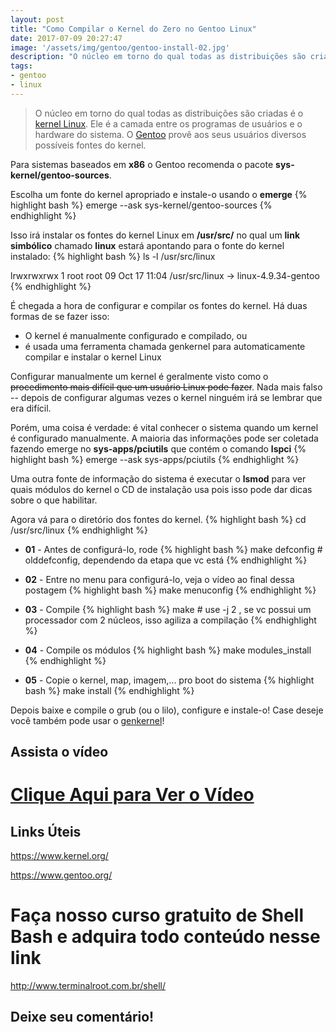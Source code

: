 ```yaml
---
layout: post
title: "Como Compilar o Kernel do Zero no Gentoo Linux"
date: 2017-07-09 20:27:47
image: '/assets/img/gentoo/gentoo-install-02.jpg'
description: "O núcleo em torno do qual todas as distribuições são criadas é o kernel Linux. Ele é a camada entre os programas de usuários e o hardware do sistema. O Gentoo provê aos seus usuários diversos possíveis fontes do kernel."
tags:
- gentoo
- linux
---
```


> O núcleo em torno do qual todas as distribuições são criadas é o [kernel Linux](https://www.kernel.org/). Ele é a camada entre os programas de usuários e o hardware do sistema. O [Gentoo](https://www.gentoo.org/) provê aos seus usuários diversos possíveis fontes do kernel.

Para sistemas baseados em __x86__ o Gentoo recomenda o pacote __sys-kernel/gentoo-sources__.

Escolha um fonte do kernel apropriado e instale-o usando o __emerge__
{% highlight bash %}
emerge --ask sys-kernel/gentoo-sources
{% endhighlight %}

Isso irá instalar os fontes do kernel Linux em __/usr/src/__ no qual um __link simbólico__ chamado __linux__ estará apontando para o fonte do kernel instalado:
{% highlight bash %}
ls -l /usr/src/linux

lrwxrwxrwx    1 root   root    09 Oct 17 11:04 /usr/src/linux -> linux-4.9.34-gentoo
{% endhighlight %}

É chegada a hora de configurar e compilar os fontes do kernel. Há duas formas de se fazer isso:

+ O kernel é manualmente configurado e compilado, ou
+ é usada uma ferramenta chamada genkernel para automaticamente compilar e instalar o kernel Linux

Configurar manualmente um kernel é geralmente visto como o ~~procedimento mais difícil que um usuário Linux pode fazer~~. Nada mais falso -- depois de configurar algumas vezes o kernel ninguém irá se lembrar que era difícil.

Porém, uma coisa é verdade: é vital conhecer o sistema quando um kernel é configurado manualmente. A maioria das informações pode ser coletada fazendo emerge no __sys-apps/pciutils__ que contém o comando __lspci__
{% highlight bash %}
emerge --ask sys-apps/pciutils
{% endhighlight %}

Uma outra fonte de informação do sistema é executar o __lsmod__ para ver quais módulos do kernel o CD de instalação usa pois isso pode dar dicas sobre o que habilitar.

Agora vá para o diretório dos fontes do kernel.
{% highlight bash %}
cd /usr/src/linux
{% endhighlight %}

+ __01__ - Antes de configurá-lo, rode
{% highlight bash %}
make defconfig # olddefconfig, dependendo da etapa que vc está
{% endhighlight %}

+ __02__ - Entre no menu para configurá-lo, veja o vídeo ao final dessa postagem
{% highlight bash %}
make menuconfig
{% endhighlight %}

+ __03__ - Compile
{% highlight bash %}
make # use -j 2 , se vc possui um processador com 2 núcleos, isso agiliza a compilação
{% endhighlight %}

+ __04__ - Compile os módulos
{% highlight bash %}
make modules_install
{% endhighlight %}

+ __05__ - Copie o kernel, map, imagem,... pro boot do sistema
{% highlight bash %}
make install
{% endhighlight %}

Depois baixe e compile o grub (ou o lilo), configure e instale-o! Case deseje você também pode usar o [genkernel](https://wiki.gentoo.org/wiki/Handbook:X86/Full/Installation/pt-br#Alternativa:_Usando_o_genkernel)!

## Assista o vídeo

# [Clique Aqui para Ver o Vídeo](https://www.youtube.com/watch?v=lW4MqZamXQY)



## Links Úteis

<https://www.kernel.org/>

<https://www.gentoo.org/>

# Faça nosso curso gratuito de Shell Bash e adquira todo conteúdo nesse link
<http://www.terminalroot.com.br/shell/>

## Deixe seu comentário!


<script async src="https://pagead2.googlesyndication.com/pagead/js/adsbygoogle.js"></script>

<!-- Informat -->
<ins class="adsbygoogle"
 style="display:block"
 data-ad-client="ca-pub-2838251107855362"
 data-ad-slot="2327980059"
 data-ad-format="auto"
 data-full-width-responsive="true"></ins>

<script>
(adsbygoogle = window.adsbygoogle || []).push({});
</script>



